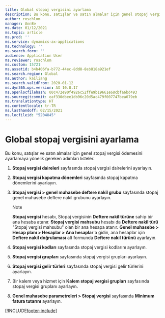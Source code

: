 ```yaml
---
title: Global stopaj vergisini ayarlama
description: Bu konu, satışlar ve satın almalar için genel stopaj vergisi ödemesini ayarlamaya yönelik gereken adımları listeler.
author: roschlom
manager: AnnBe
ms.date: 01/12/2021
ms.topic: article
ms.prod: ''
ms.service: dynamics-ax-applications
ms.technology: ''
ms.search.form: ''
audience: Application User
ms.reviewer: roschlom
ms.custom: 15721
ms.assetid: b4b406fa-b772-44ec-8dd8-8eb818a921ef
ms.search.region: Global
ms.author: kailiang
ms.search.validFrom: 2020-01-12
ms.dyn365.ops.version: AX 10.0.17
ms.openlocfilehash: 00c472e90f4926c52ffe9b19661e68cbfa6bd493
ms.sourcegitcommit: eaf330dbee1db96c20d5ac479f007747bea079eb
ms.translationtype: HT
ms.contentlocale: tr-TR
ms.lasthandoff: 02/15/2021
ms.locfileid: "5204845"
---
```

# <a name="set-up-global-withholding-tax"></a>Global stopaj vergisini ayarlama

Bu konu, satışlar ve satın almalar için genel stopaj vergisi ödemesini ayarlamaya yönelik gereken adımları listeler. 

1. **Stopaj vergisi daireleri** sayfasında stopaj vergisi dairelerini ayarlayın.

2. **Stopaj vergisi kapatma dönemleri** sayfasında stopaj kapatma dönemlerini ayarlayın.

3. **Stopaj vergisi > genel muhasebe deftere nakil grubu** sayfasında stopaj genel muhasebe deftere nakil grubunu ayarlayın.

   > [!Note] 
   >
   > **Stopaj vergisi** hesabı, Stopaj vergisinin **Deftere nakil türüne** sahip bir ana hesaba atanır. **Stopaj vergisi mahsubu** hesabı da **Deftere nakil türü** "Stopaj vergisi mahsubu" olan bir ana hesapa atanır. **Genel muhasebe > Hesap planı > Hesaplar > Ana hesaplar**'a gidin, ana hesaplar için **Deftere nakil doğrulaması** alt formunda **Deftere nakil türünü** ayarlayın.

4. **Stopaj vergisi kodları** sayfasında stopaj vergisi kodlarını ayarlayın.

5. **Stopaj vergisi grupları** sayfasında stopaj vergisi grupları ayarlayın.

6. **Stopaj vergisi gelir** **türleri** sayfasında stopaj vergisi gelir türlerini ayarlayın.

7. Bir kalem veya hizmet için **Kalem stopaj vergisi grupları** sayfasında stopaj vergisi gruplarıı ayarlayın.

8. **Genel muhasebe parametreleri > Stopaj vergisi** sayfasında **Minimum fatura tutarını** ayarlayın.


[!INCLUDE[footer-include](../../includes/footer-banner.md)]